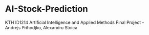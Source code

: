 # AI-Stock-Prediction
KTH ID1214 Artificial Intelligence and Applied Methods Final Project - Andrejs Prihodjko, Alexandru Stoica
